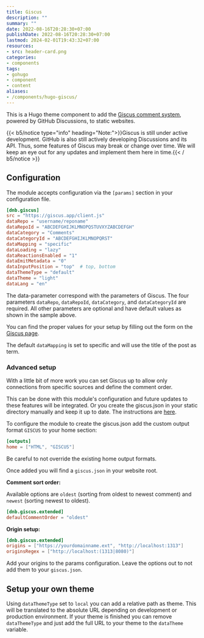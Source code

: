 ```yaml
---
title: Giscus
description: ""
summary: ""
date: 2022-08-16T20:28:30+07:00
publishDate: 2022-08-16T20:28:30+07:00
lastmod: 2024-02-01T19:43:32+07:00
resources:
- src: header-card.png
categories:
- components
tags:
- gohugo
- component
- content
aliases:
- /components/hugo-giscus/
---
```


This is a Hugo theme component to add the [Giscus comment system](https://giscus.app/), powered by GitHub Discussions, to static websites.

{{< b5/notice type="info" heading="Note:">}}Giscus is still under active development. GitHub is also still actively developing Discussions and its API. Thus, some features of Giscus may break or change over time. We will keep an eye out for any updates and implement them here in time.{{< / b5/notice >}}

## Configuration

The module accepts configuration via the `[params]` section in your configuration file.

```toml
[dnb.giscus]
src = "https://giscus.app/client.js"
dataRepo = "username/reponame"
dataRepoId = "ABCDEFGHIJKLMNOPQSTUVXYZABCDEFGH"
dataCategory = "Comments"
dataCategoryId = "ABCDEFGHIJKLMNOPQRST"
dataMapping = "specific"
dataLoading = "lazy"
dataReactionsEnabled = "1"
dataEmitMetadata = "0"
dataInputPosition = "top"  # top, bottom
dataThemeType = "default"
dataTheme = "light"
dataLang = "en"
```

The data-parameter correspond with the parameters of Giscus. The four parameters `dataRepo`, `dataRepoId`, `dataCategory`, and `dataCategoryId` are required. All other parameters are optional and have default values as shown in the sample above.

You can find the proper values for your setup by filling out the form on the [Giscus page](https://giscus.app/).

The default `dataMapping` is set to specific and will use the title of the post as term.

### Advanced setup

With a little bit of more work you can set Giscus up to allow only connections from specific sources and define the comment order.

This can be done with this module's configuration and future updates to these features will be integrated. Or you create the giscus.json in your static directory manually and keep it up to date. The instructions are [here](https://github.com/giscus/giscus/blob/main/ADVANCED-USAGE.md#giscusjson).

To configure the module to create the giscus.json add the custom output format `GISCUS` to your home section:

```toml
[outputs]
home = ["HTML", "GISCUS"]
```

Be careful to not override the existing home output formats.

Once added you will find a `giscus.json` in your website root.

**Comment sort order:**

Available options are `oldest` (sorting from oldest to newest comment) and `newest` (sorting newest to oldest).

```toml
[dnb.giscus.extended]
defaultCommentOrder = "oldest"
```

**Origin setup:**

```toml
[dnb.giscus.extended]
origins = ["https://yourdomainname.ext", "http://localhost:1313"]
originsRegex = ["http://localhost:(1313|8080)"]
```

Add your origins to the params configuration. Leave the options out to not add them to your `giscus.json`.

## Setup your own theme

Using `dataThemeType` set to `local` you can add a relative path as theme. This will be translated to the absolute URL depending on development or production environment. If your theme is finished you can remove `dataThemeType` and just add the full URL to your theme to the `dataTheme` variable.
